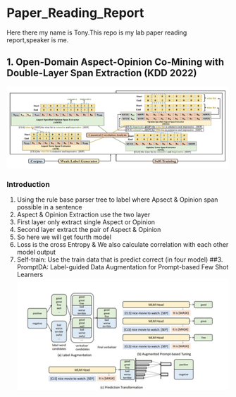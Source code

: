 # Paper_Reading_Report
Here there my name is Tony.This repo is my lab paper reading report,speaker is me.
## 1. Open-Domain Aspect-Opinion Co-Mining with Double-Layer Span Extraction (KDD 2022)
![img](fig/ODAO.jpg)
### Introduction
1. Using the rule base parser tree to label where Apsect & Opinion span possible in a sentence
2. Aspect & Opinion Extraction use the two layer 
3. First layer only extract single Aspect or Opinion
4. Second layer extract the pair of Aspect & Opinion
5. So here we will get fourth model
6. Loss is the cross Entropy & We also calculate correlation with each other model output
7. Self-train: Use the train data that is predict correct (in four model)
##3. PromptDA: Label-guided Data Augmentation for Prompt-based Few Shot Learners
![img](fig/PromptDA_Label.jpg)
